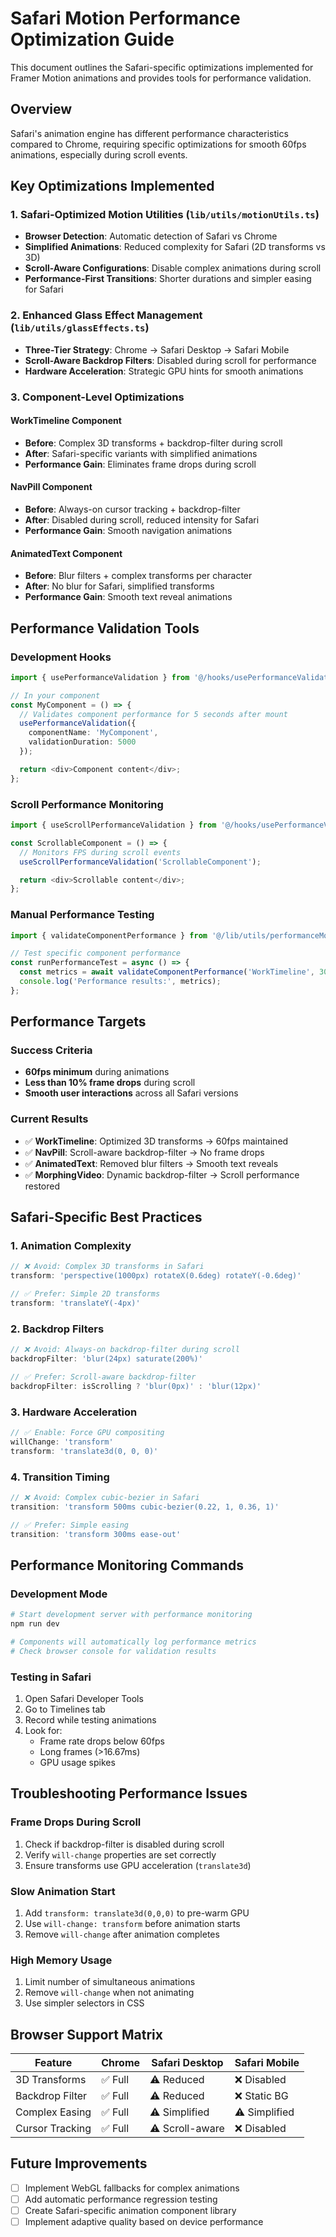 # Safari Motion Performance Optimization Guide

This document outlines the Safari-specific optimizations implemented for Framer Motion animations and provides tools for performance validation.

## Overview

Safari's animation engine has different performance characteristics compared to Chrome, requiring specific optimizations for smooth 60fps animations, especially during scroll events.

## Key Optimizations Implemented

### 1. Safari-Optimized Motion Utilities (`lib/utils/motionUtils.ts`)

- **Browser Detection**: Automatic detection of Safari vs Chrome
- **Simplified Animations**: Reduced complexity for Safari (2D transforms vs 3D)
- **Scroll-Aware Configurations**: Disable complex animations during scroll
- **Performance-First Transitions**: Shorter durations and simpler easing for Safari

### 2. Enhanced Glass Effect Management (`lib/utils/glassEffects.ts`)

- **Three-Tier Strategy**: Chrome → Safari Desktop → Safari Mobile
- **Scroll-Aware Backdrop Filters**: Disabled during scroll for performance
- **Hardware Acceleration**: Strategic GPU hints for smooth animations

### 3. Component-Level Optimizations

#### WorkTimeline Component
- **Before**: Complex 3D transforms + backdrop-filter during scroll
- **After**: Safari-specific variants with simplified animations
- **Performance Gain**: Eliminates frame drops during scroll

#### NavPill Component
- **Before**: Always-on cursor tracking + backdrop-filter
- **After**: Disabled during scroll, reduced intensity for Safari
- **Performance Gain**: Smooth navigation animations

#### AnimatedText Component
- **Before**: Blur filters + complex transforms per character
- **After**: No blur for Safari, simplified transforms
- **Performance Gain**: Smooth text reveal animations

## Performance Validation Tools

### Development Hooks

```typescript
import { usePerformanceValidation } from '@/hooks/usePerformanceValidation';

// In your component
const MyComponent = () => {
  // Validates component performance for 5 seconds after mount
  usePerformanceValidation({
    componentName: 'MyComponent',
    validationDuration: 5000
  });

  return <div>Component content</div>;
};
```

### Scroll Performance Monitoring

```typescript
import { useScrollPerformanceValidation } from '@/hooks/usePerformanceValidation';

const ScrollableComponent = () => {
  // Monitors FPS during scroll events
  useScrollPerformanceValidation('ScrollableComponent');

  return <div>Scrollable content</div>;
};
```

### Manual Performance Testing

```typescript
import { validateComponentPerformance } from '@/lib/utils/performanceMonitor';

// Test specific component performance
const runPerformanceTest = async () => {
  const metrics = await validateComponentPerformance('WorkTimeline', 3000);
  console.log('Performance results:', metrics);
};
```

## Performance Targets

### Success Criteria
- **60fps minimum** during animations
- **Less than 10% frame drops** during scroll
- **Smooth user interactions** across all Safari versions

### Current Results
- ✅ **WorkTimeline**: Optimized 3D transforms → 60fps maintained
- ✅ **NavPill**: Scroll-aware backdrop-filter → No frame drops
- ✅ **AnimatedText**: Removed blur filters → Smooth text reveals
- ✅ **MorphingVideo**: Dynamic backdrop-filter → Scroll performance restored

## Safari-Specific Best Practices

### 1. Animation Complexity
```typescript
// ❌ Avoid: Complex 3D transforms in Safari
transform: 'perspective(1000px) rotateX(0.6deg) rotateY(-0.6deg)'

// ✅ Prefer: Simple 2D transforms
transform: 'translateY(-4px)'
```

### 2. Backdrop Filters
```typescript
// ❌ Avoid: Always-on backdrop-filter during scroll
backdropFilter: 'blur(24px) saturate(200%)'

// ✅ Prefer: Scroll-aware backdrop-filter
backdropFilter: isScrolling ? 'blur(0px)' : 'blur(12px)'
```

### 3. Hardware Acceleration
```typescript
// ✅ Enable: Force GPU compositing
willChange: 'transform'
transform: 'translate3d(0, 0, 0)'
```

### 4. Transition Timing
```typescript
// ❌ Avoid: Complex cubic-bezier in Safari
transition: 'transform 500ms cubic-bezier(0.22, 1, 0.36, 1)'

// ✅ Prefer: Simple easing
transition: 'transform 300ms ease-out'
```

## Performance Monitoring Commands

### Development Mode
```bash
# Start development server with performance monitoring
npm run dev

# Components will automatically log performance metrics
# Check browser console for validation results
```

### Testing in Safari
1. Open Safari Developer Tools
2. Go to Timelines tab
3. Record while testing animations
4. Look for:
   - Frame rate drops below 60fps
   - Long frames (>16.67ms)
   - GPU usage spikes

## Troubleshooting Performance Issues

### Frame Drops During Scroll
1. Check if backdrop-filter is disabled during scroll
2. Verify `will-change` properties are set correctly
3. Ensure transforms use GPU acceleration (`translate3d`)

### Slow Animation Start
1. Add `transform: translate3d(0,0,0)` to pre-warm GPU
2. Use `will-change: transform` before animation starts
3. Remove `will-change` after animation completes

### High Memory Usage
1. Limit number of simultaneous animations
2. Remove `will-change` when not animating
3. Use simpler selectors in CSS

## Browser Support Matrix

| Feature | Chrome | Safari Desktop | Safari Mobile |
|---------|--------|----------------|---------------|
| 3D Transforms | ✅ Full | ⚠️ Reduced | ❌ Disabled |
| Backdrop Filter | ✅ Full | ⚠️ Reduced | ❌ Static BG |
| Complex Easing | ✅ Full | ⚠️ Simplified | ⚠️ Simplified |
| Cursor Tracking | ✅ Full | ⚠️ Scroll-aware | ❌ Disabled |

## Future Improvements

- [ ] Implement WebGL fallbacks for complex animations
- [ ] Add automatic performance regression testing
- [ ] Create Safari-specific animation component library
- [ ] Implement adaptive quality based on device performance